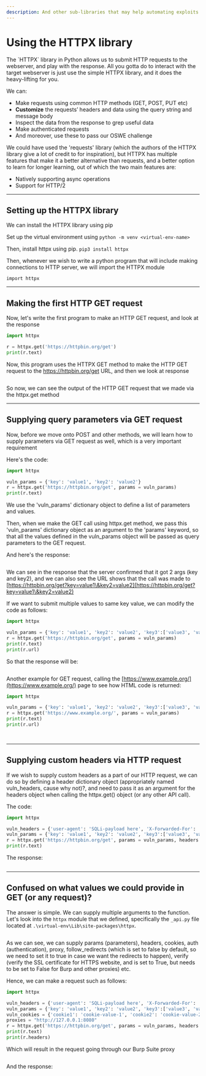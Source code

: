 ```yaml
---
description: And other sub-libraries that may help automating exploits
---
```


# Using the HTTPX library

The \`HTTPX\` library in Python allows us to submit HTTP requests to the webserver, and play with the response. All you gotta do to interact with the target webserver is just use the simple HTTPX library, and it does the heavy-lifting for you.&#x20;

We can:&#x20;

* Make requests using common HTTP methods (GET, POST, PUT etc)
* **Customize** the requests’ headers and data using the query string and message body
* Inspect the data from the response to grep useful data
* Make authenticated requests
* And moreover, use these to pass our OSWE challenge

We could have used the 'requests' library (which the authors of the HTTPX library give a lot of credit to for inspiration), but HTTPX has multiple features that make it a better alternative than requests, and a better option to learn for longer learning, out of which the two main features are:

* Natively supporting async operations
* Support for HTTP/2

***

## Setting up the HTTPX library

We can install the HTTPX library using pip

Set up the virtual environment using `python -m venv <virtual-env-name>`

Then, install httpx using pip. `pip3 install httpx`

Then, whenever we wish to write a python program that will include making connections to HTTP server, we will import the HTTPX module

`import httpx`

***

## Making the first HTTP GET request

Now, let's write the first program to make an HTTP GET request, and look at the response

```python
import httpx

r = httpx.get('https://httpbin.org/get')
print(r.text)
```

Now, this program uses the HTTPX GET method to make the HTTP GET request to the https://httpbin.org/get URL, and then we look at response

<figure><img src="../.gitbook/assets/image.png" alt=""><figcaption></figcaption></figure>

So now, we can see the output of the HTTP GET request that we made via the httpx.get method

***

## Supplying query parameters via GET request

Now, before we move onto POST and other methods, we will learn how to supply parameters via GET request as well, which is a very important requirement

Here's the code:

```python
import httpx

vuln_params = {'key': 'value1', 'key2': 'value2'}
r = httpx.get('https://httpbin.org/get', params = vuln_params)
print(r.text)
```

We use the 'vuln\_params' dictionary object to define a list of parameters and values.&#x20;

Then, when we make the GET call using httpx.get method, we pass this 'vuln\_params' dictionary object as an argument to the 'params' keyword, so that all the values defined in the vuln\_params object will be passed as query parameters to the GET request.

And here's the response:

<figure><img src="../.gitbook/assets/image (2).png" alt=""><figcaption></figcaption></figure>

We can see in the response that the server confirmed that it got 2 args (key and key2), and we can also see the URL shows that the call was made to [https://httpbin.org/get?key=value1\&key2=value2](https://httpbin.org/get?key=value1\&key2=value2)

If we want to submit multiple values to same key value, we can modify the code as follows:

```python
import httpx

vuln_params = {'key': 'value1', 'key2': 'value2', 'key3':['value3', 'value4']}
r = httpx.get('https://httpbin.org/get', params = vuln_params)
print(r.text)
print(r.url)
```

So that the response will be:&#x20;

<figure><img src="../.gitbook/assets/image (3).png" alt=""><figcaption></figcaption></figure>

Another example for GET request, calling the [https://www.example.org/](https://www.example.org/) page to see how HTML code is returned:

```python
import httpx

vuln_params = {'key': 'value1', 'key2': 'value2', 'key3':['value3', 'value4']}
r = httpx.get('https://www.example.org/', params = vuln_params)
print(r.text)
print(r.url)
```

<figure><img src="../.gitbook/assets/image (4).png" alt=""><figcaption></figcaption></figure>

<figure><img src="../.gitbook/assets/image (5).png" alt=""><figcaption></figcaption></figure>

***

## Supplying custom headers via HTTP request

If we wish to supply custom headers as a part of our HTTP request, we can do so by defining a header dictionary object (appropriately named vuln\_headers, cause why not)?, and need to pass it as an argument for the headers object when calling the httpx.get() object (or any other API call).&#x20;

The code:

```python
import httpx

vuln_headers = {'user-agent': 'SQLi-payload here', 'X-Forwarded-For': '127.0.0.1'}
vuln_params = {'key': 'value1', 'key2': 'value2', 'key3':['value3', 'value4']}
r = httpx.get('https://httpbin.org/get', params = vuln_params, headers = vuln_headers)
print(r.text)
```

The response:&#x20;

<figure><img src="../.gitbook/assets/image (6).png" alt=""><figcaption></figcaption></figure>

***

## Confused on what values we could provide in GET (or any request)?&#x20;

The answer is simple. We can supply multiple arguments to the function. Let's look into the `httpx` module that we defined, specifically the `_api.py` file located at `.\virtual-env\Lib\site-packages\httpx`.&#x20;

<figure><img src="../.gitbook/assets/image (7).png" alt=""><figcaption></figcaption></figure>

As we can see, we can supply params (parameters), headers, cookies, auth (authentication), proxy, follow\_redirects (which is set to false by default, so we need to set it to true in case we want the redirects to happen), verify (verify the SSL certificate for HTTPS website, and is set to True, but needs to be set to False for Burp and other proxies) etc.&#x20;

Hence, we can make a request such as follows:&#x20;

```python
import httpx

vuln_headers = {'user-agent': 'SQLi-payload here', 'X-Forwarded-For': '127.0.0.1'}
vuln_params = {'key': 'value1', 'key2': 'value2', 'key3':['value3', 'value4']}
vuln_cookies = {'cookie1': 'cookie-value-1', 'cookie2': 'cookie-value-2'}
proxies = "http://127.0.0.1:8080"
r = httpx.get('https://httpbin.org/get', params = vuln_params, headers = vuln_headers, proxy = proxies, cookies = vuln_cookies, verify=False)
print(r.text)
print(r.headers)
```

Which will result in the request going through our Burp Suite proxy&#x20;

<figure><img src="../.gitbook/assets/image (8).png" alt=""><figcaption></figcaption></figure>

And the response:&#x20;

<figure><img src="../.gitbook/assets/image (9).png" alt=""><figcaption></figcaption></figure>

